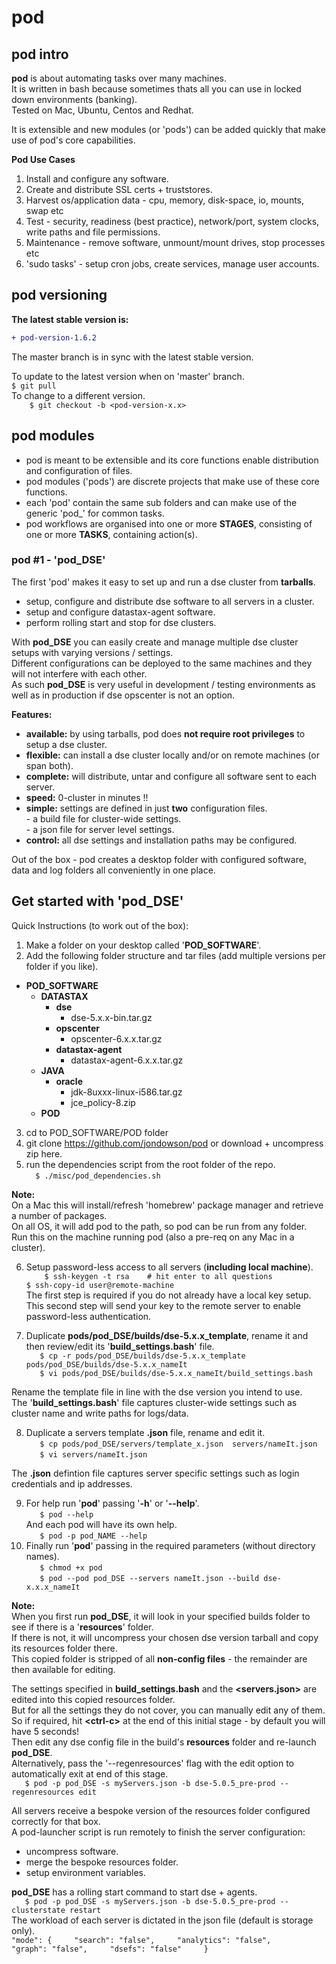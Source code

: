 # pod

## pod intro

**pod** is about automating tasks over many machines.    
It is written in bash because sometimes thats all you can use in locked down environments (banking).    
Tested on Mac, Ubuntu, Centos and Redhat.    

It is extensible and new modules (or 'pods') can be added quickly that make use of pod's core capabilities.  

**Pod Use Cases**    

1) Install and configure any software.    
2) Create and distribute SSL certs + truststores.    
3) Harvest os/application data - cpu, memory, disk-space, io, mounts, swap etc    
4) Test - security, readiness (best practice), network/port, system clocks, write paths and file permissions.    
5) Maintenance - remove software, unmount/mount drives, stop processes etc    
6) 'sudo tasks' - setup cron jobs, create services, manage user accounts.               

## pod versioning

**The latest stable version is:**
```diff
+ pod-version-1.6.2
```    
The master branch is in sync with the latest stable version.    

To update to the latest version when on 'master' branch.      
`
$ git pull                            
`    
To change to a different version.    
`    
$ git checkout -b <pod-version-x.x>     
`    

## pod modules

- pod is meant to be extensible and its core functions enable distribution and configuration of files.        
- pod modules ('pods') are discrete projects that make use of these core functions.    
- each 'pod' contain the same sub folders and can make use of the generic 'pod_' for common tasks.    
- pod workflows are organised into one or more **STAGES**, consisting of one or more **TASKS**, containing action(s).     

### pod #1 - 'pod_DSE'  

The first 'pod' makes it easy to set up and run a dse cluster from **tarballs**.  

  - setup, configure and distribute dse software to all servers in a cluster.
  - setup and configure datastax-agent software.    
  - perform rolling start and stop for dse clusters.

With **pod_DSE** you can easily create and manage multiple dse cluster setups with varying versions / settings.     
Different configurations can be deployed to the same machines and they will not interfere with each other.  
As such **pod_DSE** is very useful in development / testing environments as well as in production if dse opscenter is not an option.  

**Features:**    
- **available:**    by using tarballs, pod does **not require root privileges** to setup a dse cluster.    
- **flexible:**     can install a dse cluster locally and/or on remote machines (or span both).     
- **complete:**     will distribute, untar and configure all software sent to each server.    
- **speed:**        0-cluster in minutes !!
- **simple:**       settings are defined in just **two** configuration files.    
          -  a build file for cluster-wide settings.    
          -  a json file for server level settings.    
- **control:**      all dse settings and installation paths may be configured.     

Out of the box - pod creates a desktop folder with configured software, data and log folders all conveniently in one place.  

## Get started with 'pod_DSE'   

Quick Instructions (to work out of the box):  

1) Make a folder on your desktop called '**POD_SOFTWARE**'.  
2) Add the following folder structure and tar files (add multiple versions per folder if you like).

- **POD_SOFTWARE**  
  - **DATASTAX**  
    - **dse**
      - dse-5.x.x-bin.tar.gz  
    - **opscenter**    
      - opscenter-6.x.x.tar.gz    
    - **datastax-agent**    
      - datastax-agent-6.x.x.tar.gz
  - **JAVA**    
    - **oracle**  
      - jdk-8uxxx-linux-i586.tar.gz
      - jce_policy-8.zip
  - **POD**          

3) cd to POD_SOFTWARE/POD folder
4) git clone https://github.com/jondowson/pod or download + uncompress zip here.  
5) run the dependencies script from the root folder of the repo.  
`  
$ ./misc/pod_dependencies.sh
`

**Note:**  
On a Mac this will install/refresh 'homebrew' package manager and retrieve a number of packages.    
On all OS, it will add pod to the path, so pod can be run from any folder.    
Run this on the machine running pod (also a pre-req on any Mac in a cluster).            

6) Setup password-less access to all servers (**including local machine**).        
`    
$ ssh-keygen -t rsa    # hit enter to all questions    
`    
`
$ ssh-copy-id user@remote-machine
`    
The first step is required if you do not already have a local key setup.    
This second step will send your key to the remote server to enable password-less authentication.    

7) Duplicate **pods/pod_DSE/builds/dse-5.x.x_template**, rename it and then review/edit its '**build_settings.bash**' file.    
`   
$ cp -r pods/pod_DSE/builds/dse-5.x.x_template  pods/pod_DSE/builds/dse-5.x.x_nameIt  
`     
`   
$ vi pods/pod_DSE/builds/dse-5.x.x_nameIt/build_settings.bash    
`   

Rename the template file in line with the dse version you intend to use.    
The '**build_settings.bash**' file captures cluster-wide settings such as cluster name and write paths for logs/data.    

8) Duplicate a servers template **.json** file, rename and edit it.  
`   
$ cp pods/pod_DSE/servers/template_x.json  servers/nameIt.json  
`   
`   
$ vi servers/nameIt.json    
`        

The **.json** defintion file captures server specific settings such as login credentials and ip addresses.    

9) For help run '**pod**' passing '**-h**' or '**--help**'.  
`   
$ pod --help    
`       
And each pod will have its own help.    
`   
$ pod -p pod_NAME --help    
`
10) Finally run '**pod**' passing in the required parameters (without directory names).  
`   
$ chmod +x pod   
`  
`   
$ pod --pod pod_DSE --servers nameIt.json --build dse-x.x.x_nameIt    
`   

**Note:**    
When you first run **pod_DSE**, it will look in your specified builds folder to see if there is a '**resources**' folder.    
If there is not, it will uncompress your chosen dse version tarball and copy its resources folder there.    
This copied folder is stripped of all **non-config files** - the remainder are then available for editing.    

The settings specified in **build_settings.bash** and the **<servers.json>** are edited into this copied resources folder.    
But for all the settings they do not cover, you can manually edit any of them.    
So if required, hit **\<ctrl-c\>** at the end of this initial stage - by default you will have 5 seconds!   
Then edit any dse config file in the build's **resources** folder and re-launch **pod_DSE**.    
Alternatively, pass the '--regenresources' flag with the edit option to automatically exit at end of this stage.    
`   
$ pod -p pod_DSE -s myServers.json -b dse-5.0.5_pre-prod --regenresources edit       
`         

All servers receive a bespoke version of the resources folder configured correctly for that box.        
A pod-launcher script is run remotely to finish the server configuration:    
- uncompress software.    
- merge the bespoke resources folder.    
- setup environment variables.      

**pod_DSE** has a rolling start command to start dse + agents.    
`   
$ pod -p pod_DSE -s myServers.json -b dse-5.0.5_pre-prod --clusterstate restart      
`    
The workload of each server is dictated in the json file (default is storage only).    
`
"mode": {    
  "search": "false",    
  "analytics": "false",    
  "graph": "false",    
  "dsefs": "false"    
}    
`
